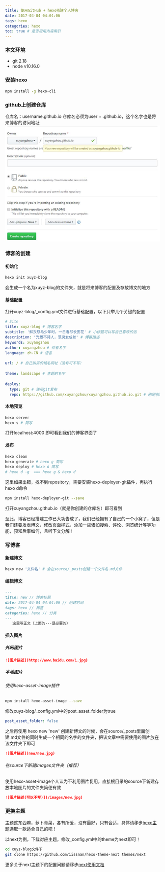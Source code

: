 ```yaml
---
title: 使用GitHub + hexo搭建个人博客
date: 2017-04-04 04:04:06
tags: hexo
categories: hexo
toc: true # 是否启用内容索引
---
```


### 本文环境

- git 2.18
- node v10.16.0

### 安装hexo

``` bash
npm install -g hexo-cli
```

### github上创建仓库

仓库名：username.github.io 仓库名必须为user + .github.io，这个名字也是将来博客的访问地址
![github创建仓库](/img/create-repository.jpg)

### 博客的创建

#### 初始化

```bash
hexo init xuyz-blog
```

会生成一个名为xuyz-blog的文件夹，就是将来博客的配置及存放博文的地方

#### 基础配置

打开xuyz-blog/_config.yml文件进行基础配置，以下只举几个关键的配置

```yml
# Site
title: xuyz-blog # 博客名字
subtitle: '鲜衣怒马少年时，一日看尽长安花' # 小标题可以写自己喜欢的话
description: '光景不待人，须臾发成丝' # 博客描述
keywords: xuyangzhou
author: xuyangzhou # 作者名字
language: zh-CN # 语言

url: / # 自己购买的域名网址（没有可不写）

theme: landscape # 主题的名字

deploy:
  type: git # 使用git发布
  repo: https://github.com/xuyangzhou/xuyangzhou.github.io.git # 刚刚创建的仓库地址
```

#### 本地预览

```bash
hexo server
hexo s # 简写
```

打开localhost:4000 即可看到我们的博客界面了

#### 发布

```bash
hexo clean
hexo generate # hexo g 简写
hexo deploy # hexo d 简写
# hexo d -g  === hexo g & hexo d
```

这里如果出错，找不到repository，需要安装hexo-deployer-git插件，再执行hexo d命令

``` bash
npm install hexo-deployer-git --save
```

打开xuyangzhou.github.io（就是你创建的仓库名）即可看到

至此，博客已经搭建工作已大功告成了，我们已经拥有了自己的一个小窝了，但是我们还要发表博文，修改页面样式，添加一些诸如搜索、评论、浏览统计等等功能，预知后事如何，且听下文分解！

### 写博客

#### 新建博文

```bash
hexo new '文件名' # 会在source/_posts创建一个文件名.md文件
```

#### 编辑博文

```markdown
---
title: new // 博客标题
date: 2017-04-04 04:04:06 // 创建时间
tags: hexo // 标签
categories: hexo // 分类
---
　　这里写正文（上面的---是必要的）
```

#### 插入图片

##### 外网图片

```markdown
![图片描述](http://www.baidu.com/1.jpg)
```

##### 本地图片

###### 使用hexo-asset-image插件

```bash
npm install hexo-asset-image --save
```

修改xuyz-blog/_config.yml中的post_asset_folder为true

```yml
post_asset_folder: false
```

之后再使用 hexo new 'new' 创建新博文的时候，会在source/_posts里面创建.md文件的同时生成一个相同的名字的文件夹，把该文章中需要使用的图片放在该文件夹下即可

```markdown
![图片描述](new/new.jpg)
```

###### 在source下新建images文件夹（推荐）

使用hexo-asset-image个人认为不利用图片复用，直接根目录的source下新建存放本地图片的文件夹简便有效

```markdown
![图片描述(可以不写)](/images/new.jpg)
```

### 更换主题

主题这东西嘛，萝卜青菜，各有所爱，没有最好，只有合适，具体请移步[hexo主题](https://hexo.io/themes/)选取一款适合自己的吧！

以next为例，下载对应主题，修改_config.yml中的theme为next即可！

```bash
cd xuyz-blog文件下
git clone https://github.com/iissnan/hexo-theme-next themes/next
```

更多关于next主题下的配置问题请移步[next使用文档](http://theme-next.iissnan.com/)